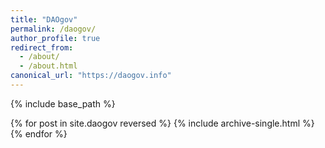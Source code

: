 ```yaml
---
title: "DAOgov"
permalink: /daogov/
author_profile: true
redirect_from:
  - /about/
  - /about.html
canonical_url: "https://daogov.info"
---
```


{% include base_path %}

{% for post in site.daogov reversed %}
  {% include archive-single.html %}
{% endfor %}
